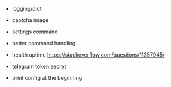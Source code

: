 
- logging/dict
- captcha image
- settings command
- better command handling

- health uptime https://stackoverflow.com/questions/11357945/
- telegram token secret
- print config at the beginning
